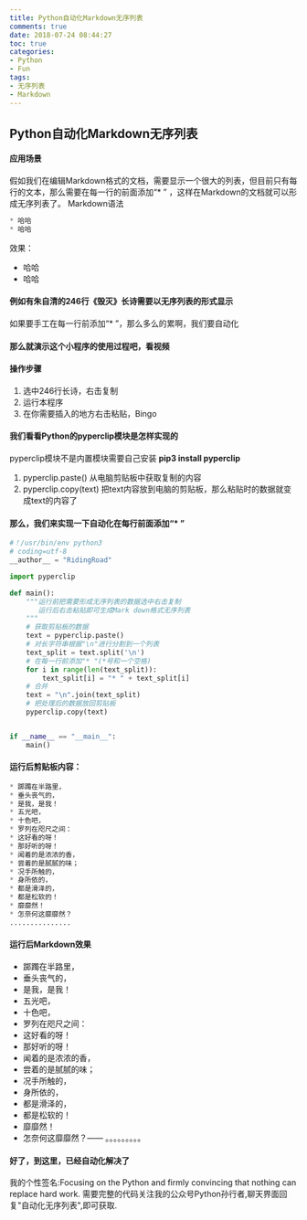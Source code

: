 ```yaml
---
title: Python自动化Markdown无序列表
comments: true
date: 2018-07-24 08:44:27
toc: true
categories:
- Python
- Fun
tags:
- 无序列表
- Markdown
---
```


## Python自动化Markdown无序列表

#### 应用场景
假如我们在编辑Markdown格式的文档，需要显示一个很大的列表，但目前只有每行的文本，那么需要在每一行的前面添加“* ” ，这样在Markdown的文档就可以形成无序列表了。
Markdown语法
```python
* 哈哈
* 哈哈
```
效果：
* 哈哈
* 哈哈
#### 例如有朱自清的246行《毁灭》长诗需要以无序列表的形式显示
如果要手工在每一行前添加“* ”，那么多么的累啊，我们要自动化
#### 那么就演示这个小程序的使用过程吧，看视频
#### 操作步骤
1. 选中246行长诗，右击复制
2. 运行本程序
3. 在你需要插入的地方右击粘贴，Bingo

#### 我们看看Python的pyperclip模块是怎样实现的
pyperclip模块不是内置模块需要自己安装
**pip3 install pyperclip**
1. pyperclip.paste()
从电脑剪贴板中获取复制的内容
2. pyperclip.copy(text)
把text内容放到电脑的剪贴板，那么粘贴时的数据就变成text的内容了
#### 那么，我们来实现一下自动化在每行前面添加“* ”
```python
#！/usr/bin/env python3
# coding=utf-8
__author__ = "RidingRoad"

import pyperclip

def main():
    """运行前把需要形成无序列表的数据选中右击复制
       运行后右击粘贴即可生成Mark down格式无序列表
    """
    # 获取剪贴板的数据
    text = pyperclip.paste()
    # 对长字符串根据"\n"进行分割到一个列表
    text_split = text.split('\n')
    # 在每一行前添加"* "(*号和一个空格)
    for i in range(len(text_split)):
        text_split[i] = "* " + text_split[i]
    # 合并
    text = "\n".join(text_split)
    # 把处理后的数据放回剪贴板
    pyperclip.copy(text)


if __name__ == "__main__":
    main()
```


#### 运行后剪贴板内容：
```python
* 踯躅在半路里，
* 垂头丧气的，
* 是我，是我！
* 五光吧，
* 十色吧，
* 罗列在咫尺之间：
* 这好看的呀！
* 那好听的呀！
* 闻着的是浓浓的香，
* 尝着的是腻腻的味；
* 况手所触的，
* 身所依的，
* 都是滑泽的，
* 都是松软的！
* 靡靡然！
* 怎奈何这靡靡然？
...............
```
#### 运行后Markdown效果
* 踯躅在半路里，
* 垂头丧气的，
* 是我，是我！
* 五光吧，
* 十色吧，
* 罗列在咫尺之间：
* 这好看的呀！
* 那好听的呀！
* 闻着的是浓浓的香，
* 尝着的是腻腻的味；
* 况手所触的，
* 身所依的，
* 都是滑泽的，
* 都是松软的！
* 靡靡然！
* 怎奈何这靡靡然？——
。。。。。。。。。
#### 好了，到这里，已经自动化解决了
我的个性签名:Focusing on the Python and firmly convincing that nothing can replace hard work.
需要完整的代码关注我的公众号Python孙行者,聊天界面回复"自动化无序列表",即可获取.
